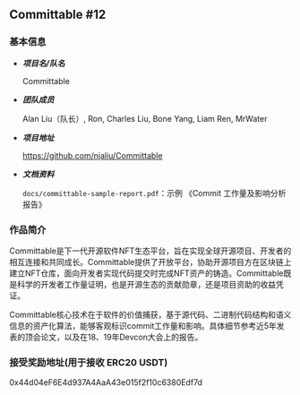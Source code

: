 ## Committable #12

### 基本信息

* ***项目名/队名***

  Committable

* ***团队成员***

  Alan Liu（队长）, Ron, Charles Liu, Bone Yang, Liam Ren, MrWater

* ***项目地址***

  https://github.com/njaliu/Committable

* ***文档资料***

  `docs/committable-sample-report.pdf`：示例 《Commit 工作量及影响分析报告》

### 作品简介

Committable是下一代开源软件NFT生态平台，旨在实现全球开源项目、开发者的相互连接和共同成长。Committable提供了开放平台，协助开源项目方在区块链上建立NFT仓库，面向开发者实现代码提交时完成NFT资产的铸造。Committable既是科学的开发者工作量证明，也是开源生态的贡献勋章，还是项目资助的收益凭证。

Committable核心技术在于软件的价值捕获，基于源代码、二进制代码结构和语义信息的资产化算法，能够客观标识commit工作量和影响。具体细节参考近5年发表的顶会论文，以及在18、19年Devcon大会上的报告。

### 接受奖励地址(用于接收 ERC20 USDT)

0x44d04eF6E4d937A4AaA43e015f2f10c6380Edf7d